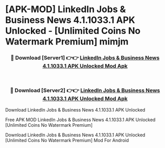 # [APK-MOD] LinkedIn  Jobs & Business News 4.1.1033.1 APK Unlocked - [Unlimited Coins No Watermark Premium] mimjm



<div align="center">
<h3>🔴 Download [Server1] 👉👉 <a href="https://momento.my/?title=LinkedIn__Jobs_&_Business_News_4.1.1033.1_APK_Unlocked">LinkedIn  Jobs & Business News 4.1.1033.1 APK Unlocked Mod Apk</a></h3><br>

<h3>🔴 Download [Server2] 👉👉 <a href="https://momento.my/?title=LinkedIn__Jobs_&_Business_News_4.1.1033.1_APK_Unlocked">LinkedIn  Jobs & Business News 4.1.1033.1 APK Unlocked Mod Apk</a></h3>
</div>



Download LinkedIn  Jobs & Business News 4.1.1033.1 APK Unlocked 

Free APK MOD LinkedIn  Jobs & Business News 4.1.1033.1 APK Unlocked [Unlimited Coins No Watermark Premium]

Download LinkedIn  Jobs & Business News 4.1.1033.1 APK Unlocked [Unlimited Coins No Watermark Premium] Mod For Android
